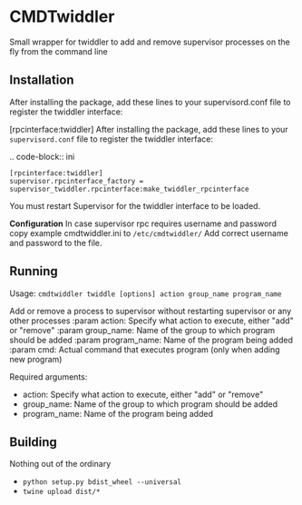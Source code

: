 # CMDTwiddler
Small wrapper for twiddler to add and remove supervisor processes on the fly from the command line

Installation
-------------
After installing the package, add these lines to your supervisord.conf file to register the twiddler interface:

[rpcinterface:twiddler]
After installing the package, add these lines to your ``supervisord.conf`` file
to register the twiddler interface:

.. code-block:: ini

    [rpcinterface:twiddler]
    supervisor.rpcinterface_factory = supervisor_twiddler.rpcinterface:make_twiddler_rpcinterface

You must restart Supervisor for the twiddler interface to be loaded.

**Configuration**
In case supervisor rpc requires username and password copy example cmdtwiddler.ini to ```/etc/cmdtwiddler/```
Add correct username and password to the file. 

Running
--------
Usage: ```cmdtwiddler twiddle [options] action group_name program_name```

 Add or remove a process to supervisor without restarting
supervisor or any other processes :param action: Specify
what action to execute, either "add" or "remove" 
:param group_name: Name of the group to which program should be added 
:param program_name: Name of the program being added
:param cmd: Actual command that executes program (only when
adding new program)

Required arguments:
- action: Specify what action to execute, either "add" or "remove"
- group_name: Name of the group to which program should be added
- program_name: Name of the program being added


Building
---------
Nothing out of the ordinary
- ```python setup.py bdist_wheel --universal```
- ```twine upload dist/*```